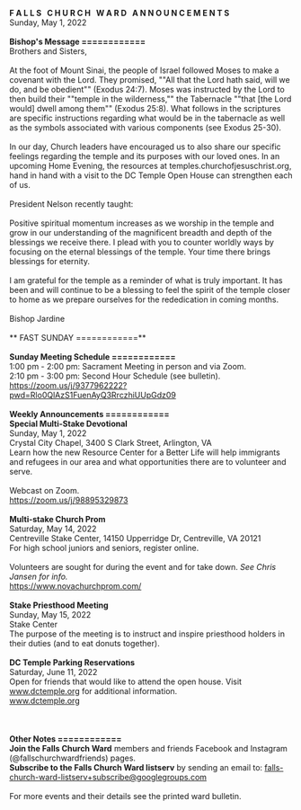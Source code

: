**F A L L S &nbsp; C H U R C H &nbsp; W A R D &nbsp; A N N O U N C E M E N T S**<br />
Sunday, May 1, 2022<br />
<br />
**Bishop's Message ============**<br />
Brothers and Sisters,<br />
<br />
At the foot of Mount Sinai, the people of Israel followed Moses to make a covenant with the Lord. They promised, ""All that the Lord hath said, will we do, and be obedient"" (Exodus 24:7). Moses was instructed by the Lord to then build their ""temple in the wilderness,"" the Tabernacle ""that [the Lord would] dwell among them"" (Exodus 25:8). What follows in the scriptures are specific instructions regarding what would be in the tabernacle as well as the symbols associated with various components (see Exodus 25-30).<br />
<br />
In our day, Church leaders have encouraged us to also share our specific feelings regarding the temple and its purposes with our loved ones. In an upcoming Home Evening, the resources at temples.churchofjesuschrist.org, hand in hand with a visit to the DC Temple Open House can strengthen each of us. <br />
<br />
President Nelson recently taught:<br />
<br />
Positive spiritual momentum increases as we worship in the temple and grow in our understanding of the magnificent breadth and depth of the blessings we receive there. I plead with you to counter worldly ways by focusing on the eternal blessings of the temple. Your time there brings blessings for eternity.<br />
<br />
I am grateful for the temple as a reminder of what is truly important. It has been and will continue to be a blessing to feel the spirit of the temple closer to home as we prepare ourselves for the rededication in coming months.<br />
<br />
Bishop Jardine<br />
<br />
** FAST SUNDAY ============**
<br />
<br />
**Sunday Meeting Schedule ============**<br />
1:00 pm - 2:00 pm: Sacrament Meeting in person and via Zoom. <br />
2:10 pm - 3:00 pm: Second Hour Schedule (see bulletin). <br />
https://zoom.us/j/9377962222?pwd=Rlo0QlAzS1FuenAyQ3RrczhiUUpGdz09<br />
<br />
**Weekly Announcements ============**<br />
**Special Multi-Stake Devotional**<br />
Sunday, May 1, 2022<br />
Crystal City Chapel, 3400 S Clark Street, Arlington, VA<br />
Learn how the new Resource Center for a Better Life will help immigrants and refugees in our area and what opportunities there are to volunteer and serve.<br /><br />
Webcast on Zoom.<br />
https://zoom.us/j/98895329873<br />
<br />
**Multi-stake Church Prom**<br />
Saturday, May 14, 2022<br />
Centreville Stake Center, 14150 Upperridge Dr, Centreville, VA 20121<br />
For high school juniors and seniors, register online.<br /><br />
Volunteers are sought for during the event and for take down. *See Chris Jansen for info.*<br />
https://www.novachurchprom.com/<br />
<br />
**Stake Priesthood Meeting**<br />
Sunday, May 15, 2022<br />
Stake Center<br />
The purpose of the meeting is to instruct and inspire priesthood holders in their duties (and to eat donuts together).<br />
<br />
**DC Temple Parking Reservations**<br />
Saturday, June 11, 2022<br />
Open for friends that would like to attend the open house. Visit www.dctemple.org for additional information.<br />
www.dctemple.org<br />
<br />
<br />
<br />
**Other Notes ============**<br />
 **Join the Falls Church Ward** members and friends Facebook and Instagram (@fallschurchwardfriends) pages.  <br />
 **Subscribe to the Falls Church Ward listserv** by sending an email to: falls-church-ward-listserv+subscribe@googlegroups.com  <br />
<br />
For more events and their details see the printed ward bulletin.  <br />
<br />
<br />

